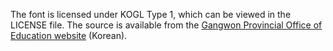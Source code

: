 The font is licensed under KOGL Type 1, which can be viewed in the LICENSE file. The source is available from the
[Gangwon Provincial Office of Education website](https://www.gwe.go.kr/mbshome/mbs/kr/subview.do?id=kr_070902000000)
(Korean).
